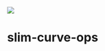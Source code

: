 [![](https://travis-ci.org/slim-curve/slim-curve-ops.svg?branch=master)](https://travis-ci.org/slim-curve/slim-curve-ops)

# slim-curve-ops
